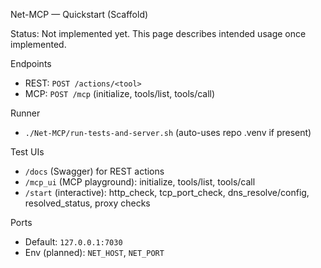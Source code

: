 Net-MCP — Quickstart (Scaffold)

Status: Not implemented yet. This page describes intended usage once implemented.

Endpoints
- REST: `POST /actions/<tool>`
- MCP: `POST /mcp` (initialize, tools/list, tools/call)

Runner
- `./Net-MCP/run-tests-and-server.sh` (auto-uses repo .venv if present)

Test UIs
- `/docs` (Swagger) for REST actions
- `/mcp_ui` (MCP playground): initialize, tools/list, tools/call
- `/start` (interactive): http_check, tcp_port_check, dns_resolve/config, resolved_status, proxy checks

Ports
- Default: `127.0.0.1:7030`
- Env (planned): `NET_HOST`, `NET_PORT`
